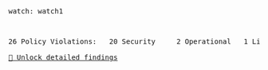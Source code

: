 <pre>watch: watch1</pre><br><pre>26 Policy Violations:&Tab;20 Security&Tab;2 Operational&Tab;1 License&Tab;3 Secrets<br><br><a href="https://jfrog.com/help/r/jfrog-and-github-integration-guide/jfrog-and-github-integration-features-matrix">🐸 Unlock detailed findings</a></pre>